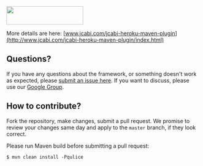 <img src="http://img.jcabi.com/logo.png" width="200px" height="48px" />

More details are here: [www.jcabi.com/jcabi-heroku-maven-plugin](http://www.jcabi.com/jcabi-heroku-maven-plugin/index.html)

## Questions?

If you have any questions about the framework, or something doesn't work as expected,
please [submit an issue here](https://github.com/jcabi/jcabi-heroku-maven-plugin/issues/new).
If you want to discuss, please use our [Google Group](https://groups.google.com/forum/#!forum/jcabi).

## How to contribute?

Fork the repository, make changes, submit a pull request.
We promise to review your changes same day and apply to
the `master` branch, if they look correct.

Please run Maven build before submitting a pull request:

```
$ mvn clean install -Pqulice
```
